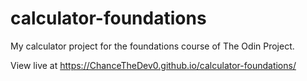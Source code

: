 # calculator-foundations
My calculator project for the foundations course of The Odin Project.

View live at  https://ChanceTheDev0.github.io/calculator-foundations/
